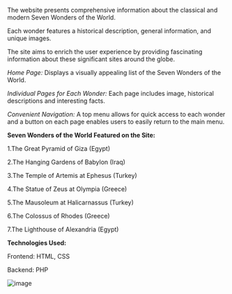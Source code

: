 The website presents comprehensive information about the classical and modern Seven Wonders of the World.

Each wonder features a historical description, general information, and unique images.

The site aims to enrich the user experience by providing fascinating information about these significant sites around the globe.



*Home Page:* Displays a visually appealing list of the Seven Wonders of the World.

*Individual Pages for Each Wonder:* Each page includes image, historical descriptions and interesting facts.

*Convenient Navigation:* A top menu allows for quick access to each wonder and a button on each page enables users to easily return to the main menu.


**Seven Wonders of the World Featured on the Site:**

1.The Great Pyramid of Giza (Egypt)

2.The Hanging Gardens of Babylon (Iraq)

3.The Temple of Artemis at Ephesus (Turkey)

4.The Statue of Zeus at Olympia (Greece)

5.The Mausoleum at Halicarnassus (Turkey)

6.The Colossus of Rhodes (Greece)

7.The Lighthouse of Alexandria (Egypt)


**Technologies Used:**

Frontend: HTML, CSS

Backend: PHP

![image](https://github.com/user-attachments/assets/c72b1962-b5be-40a8-ab94-f114f6ce8268)

